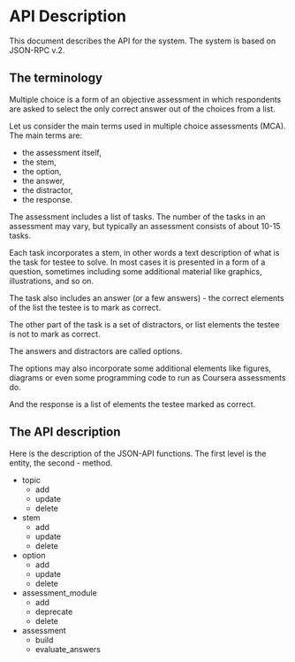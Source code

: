 # API Description

This document describes the API for the system. The system is based on JSON-RPC v.2.

## The terminology

Multiple choice is a form of an objective assessment in which
respondents are asked to select the only correct answer out of the
choices from a list.

Let us consider the main terms used in multiple choice assessments
(MCA). The main terms are:

-   the assessment itself,
-   the stem,
-   the option,
-   the answer,
-   the distractor, 
-   the response.

The assessment includes a list of tasks. The number of the tasks in an
assessment may vary, but typically an assessment consists of about 10-15
tasks.

Each task incorporates a stem, in other words a text description of what
is the task for testee to solve. In most cases it is presented in a form
of a question, sometimes including some additional material like
graphics, illustrations, and so on.

The task also includes an answer (or a few answers) - the correct
elements of the list the testee is to mark as correct.

The other part of the task is a set of distractors, or list elements the
testee is not to mark as correct.

The answers and distractors are called options.

The options may also incorporate some additional
elements like figures, diagrams or even some programming code to run as
Coursera assessments do.

And the response is a list of elements the testee marked as correct.

## The API description

Here is the description of the JSON-API functions. The first level is the entity, the second - method.

* topic
    * add
    * update
    * delete
* stem
    * add
    * update
    * delete
* option
    * add
    * update
    * delete
* assessment_module
    * add
    * deprecate
    * delete
* assessment
    * build
    * evaluate_answers
